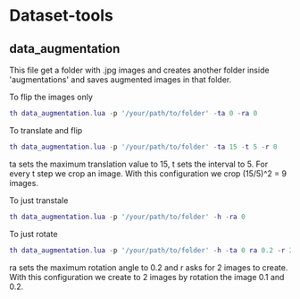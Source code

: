 Dataset-tools
================


## data_augmentation
This file get a folder with .jpg images and creates another folder inside 'augmentations' and saves augmented images in that folder.

To flip the images only 

```lua
th data_augmentation.lua -p '/your/path/to/folder' -ta 0 -ra 0
```

To translate and flip 
```lua
th data_augmentation.lua -p '/your/path/to/folder' -ta 15 -t 5 -r 0
```
ta sets the maximum translation value to 15, t sets the interval to 5. For every t step we crop an image.
With this configuration we crop (15/5)^2 = 9 images.

To just transtale 
```lua
th data_augmentation.lua -p '/your/path/to/folder' -h -ra 0
```

To just rotate
```lua
th data_augmentation.lua -p '/your/path/to/folder' -h -ta 0 ra 0.2 -r 2
```
ra sets the maximum rotation angle to 0.2 and r asks for 2 images to create.
With this configuration we create to 2 images by rotation the image 0.1 and 0.2.
